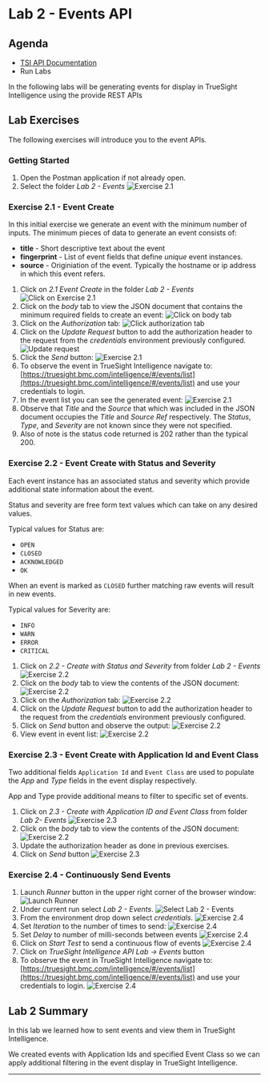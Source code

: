 Lab 2 - Events API
==================

Agenda
------
- [TSI API Documentation](https://documentation.truesight.bmc.com/overview)
- Run Labs

In the following labs will be generating events for display in TrueSight Intelligence
using the provide REST APIs


Lab Exercises
-------------

The following exercises will introduce you to the event APIs.

### Getting Started

1. Open the Postman application if not already open.
2. Select the folder _Lab 2 - Events_
    ![Exercise 2.1](images/lab2/lab2-events-folder.png)

### Exercise 2.1 - Event Create

In this initial exercise we generate an event with the minimum number of inputs. The minimum pieces
of data to generate an event consists of:

- **title** - Short descriptive text about the event
- **fingerprint** - List of event fields that define _unique_ event instances.
- **source** - Originiation of the event. Typically the hostname or ip address in which this event refers.

1. Click on _2.1 Event Create_ in the folder _Lab 2 - Events_
    ![Click on Exercise 2.1](images/lab2/ex-2.1-start.png)
2. Click on the _body_ tab to view the JSON document that contains the minimum required fields to create an event:
    ![Click on body tab](images/lab2/ex-2.1-body.png)
3. Click on the _Authorization_ tab:
    ![Click authorization tab](images/lab2/ex-2.1-authorization.png)
4. Click on the _Update Request_ button to add the authorization header to the request from the _credentials_
environment previously configured.
    ![Update request](images/lab2/ex-2.1-update-request.png)
5. Click the _Send_ button:
    ![Exercise 2.1](images/lab2/ex-2.1-sent.png)
6. To observe the event in TrueSight Intelligence navigate to:
[https://truesight.bmc.com/intelligence/#/events/list](https://truesight.bmc.com/intelligence/#/events/list)
and use your credentials to login.
7. In the event list you can see the generated event:
    ![Exercise 2.1](images/lab2/ex-2.1-events.png)
8. Observe that _Title_ and the _Source_ that which was included in the JSON document occupies
the _Title_ and _Source Ref_ respectively. The _Status_,  _Type_, and _Severity_ are not known since they were not specified.
9. Also of note is the status code returned is 202 rather than the typical 200.
### Exercise 2.2 - Event Create with Status and Severity
Each event instance has an associated status and severity which provide additional state information about the event.

Status and severity are free form text values which can take on any desired values.

Typical values for Status are:

- `OPEN`
- `CLOSED`
- `ACKNOWLEDGED`
- `OK`

When an event is marked as `CLOSED` further matching raw events will result in new events.

Typical values for Severity are:

- `INFO`
- `WARN`
- `ERROR`
- `CRITICAL`


1. Click on _2.2 - Create with Status and Severity_ from folder _Lab 2 - Events_
    ![Exercise 2.2](images/lab2/ex-2.2-start.png)
2. Click on the _body_ tab to view the contents of the JSON document:
    ![Exercise 2.2](images/lab2/ex-2.2-body.png)
3. Click on the _Authorization_ tab:
    ![Exercise 2.2](images/lab2/ex-2.2-authorization.png)
4. Click on the _Update Request_ button to add the authorization header to the request from the _credentials_
environment previously configured.
5. Click on _Send_ button and observe the output:
    ![Exercise 2.2](images/lab2/ex-2.2-sent.png)
6. View event in event list:
    ![Exercise 2.2](images/lab2/ex-2.2-events.png)

### Exercise 2.3 - Event Create with Application Id and Event Class

Two additional fields `Application Id` and `Event Class` are used to populate the _App_ and _Type_ fields
in the event display respectively.

App and Type provide additional means to filter to specific set of events.

1. Click on _2.3 - Create with Application ID and Event Class_ from folder _Lab 2- Events_
    ![Exercise 2.3](images/lab2/ex-2.3-start.png)
2. Click on the _body_ tab to view the contents of the JSON document:
    ![Exercise 2.2](images/lab2/ex-2.3-body.png)
3. Update the authorization header as done in previous exercises.
4. Click on _Send_ button
    ![Exercise 2.3](images/lab2/ex-2.3-start.png)

### Exercise 2.4 - Continuously Send Events

1. Launch _Runner_ button in the upper right corner of the browser window:
    ![Launch Runner](images/lab2/ex-2.4-runner.png)
2. Under current run select _Lab 2 - Events_.
    ![Select Lab 2 - Events](images/lab2/ex-2.4-run.png)
3. From the environment drop down select _credentials_.
    ![Exercise 2.4](images/lab2/ex-2.4-env.png)
4. Set _Iteration_ to the number of times to send:
    ![Exercise 2.4](images/lab2/ex-2.4-iterations.png)
5. Set _Delay_ to number of milli-seconds between events
    ![Exercise 2.4](images/lab2/ex-2.4-delay.png)
6. Click on _Start Test_ to send a continuous flow of events
    ![Exercise 2.4](images/lab2/ex-2.4-env.png)
7. Click on _TrueSight Intelligence API Lab -> Events_ button
8. To observe the event in TrueSight Intelligence navigate to:
[https://truesight.bmc.com/intelligence/#/events/list](https://truesight.bmc.com/intelligence/#/events/list)
and use your credentials to login.
    ![Exercise 2.4](images/lab2/ex-2.4-events.png)
    
Lab 2 Summary
-------------

In this lab we learned how to sent events and view them in TrueSight Intelligence.

We created events with Application Ids and specified Event Class so we can apply additional filtering in the
event display in TrueSight Intelligence.
    

****




